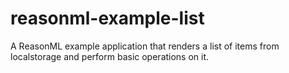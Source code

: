 # reasonml-example-list
A ReasonML example application that renders a list of items from localstorage and perform basic operations on it.
